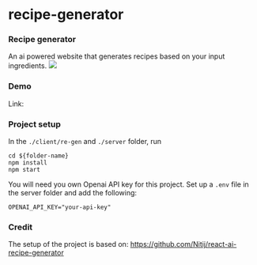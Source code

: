 # recipe-generator

### Recipe generator
An ai powered website that generates recipes based on your input ingredients.
![](https://i.imgur.com/ZAZH2aB.gif)

### Demo
Link:

### Project setup
In the ``./client/re-gen`` and ``./server`` folder, run  
```
cd ${folder-name}
npm install
npm start
```

You will need you own Openai API key for this project. Set up a ``.env`` file in the server folder and add the following:
```
OPENAI_API_KEY="your-api-key"
````

### Credit
The setup of the project is based on: https://github.com/Nitij/react-ai-recipe-generator
